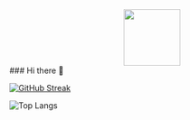 <div id="header" align="center">   
  <img src="https://media.giphy.com/media/M9gbBd9nbDrOTu1Mqx/giphy.gif" width="100"/>  
</div>  
### Hi there 👋  

[![GitHub Streak](https://github-readme-streak-stats.herokuapp.com/?user=Snr1s3)](https://git.io/streak-stats)   

![Top Langs](https://github-readme-stats.vercel.app/api/top-langs/?username=Snr1s3&langs_count=8)

